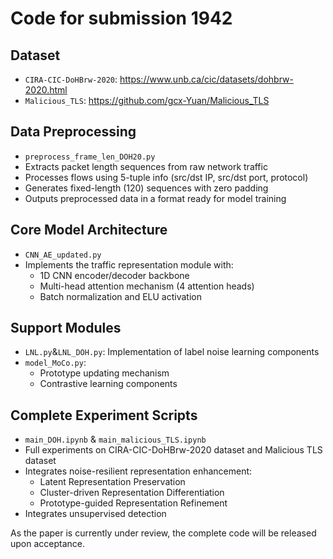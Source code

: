 # Code for submission 1942

## Dataset
- `CIRA-CIC-DoHBrw-2020`: https://www.unb.ca/cic/datasets/dohbrw-2020.html
- `Malicious_TLS`: https://github.com/gcx-Yuan/Malicious_TLS
  
## Data Preprocessing
- `preprocess_frame_len_DOH20.py`
 - Extracts packet length sequences from raw network traffic
 - Processes flows using 5-tuple info (src/dst IP, src/dst port, protocol)
 - Generates fixed-length (120) sequences with zero padding
 - Outputs preprocessed data in a format ready for model training

## Core Model Architecture
- `CNN_AE_updated.py`
 - Implements the traffic representation module with:
   - 1D CNN encoder/decoder backbone
   - Multi-head attention mechanism (4 attention heads) 
   - Batch normalization and ELU activation

## Support Modules
- `LNL.py`&`LNL_DOH.py`: Implementation of label noise learning components
- `model_MoCo.py`: 
  - Prototype updating mechanism
  - Contrastive learning components

## Complete Experiment Scripts
- `main_DOH.ipynb` & `main_malicious_TLS.ipynb`
 - Full experiments on CIRA-CIC-DoHBrw-2020 dataset and Malicious TLS dataset
 - Integrates noise-resilient representation enhancement:
   - Latent Representation Preservation 
   - Cluster-driven Representation Differentiation 
   - Prototype-guided Representation Refinement
- Integrates unsupervised detection

As the paper is currently under review, the complete code will be released upon acceptance.
